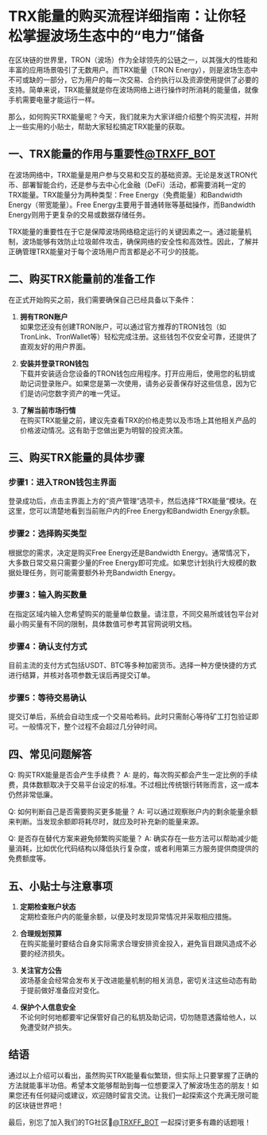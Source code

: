 # TRX能量的购买流程详细指南：让你轻松掌握波场生态中的“电力”储备

在区块链的世界里，TRON（波场）作为全球领先的公链之一，以其强大的性能和丰富的应用场景吸引了无数用户。而TRX能量（TRON Energy），则是波场生态中不可或缺的一部分，它为用户的每一次交易、合约执行以及资源使用提供了必要的支持。简单来说，TRX能量就是你在波场网络上进行操作时所消耗的能量值，就像手机需要电量才能运行一样。

那么，如何购买TRX能量呢？今天，我们就来为大家详细介绍整个购买流程，并附上一些实用的小贴士，帮助大家轻松搞定TRX能量的获取。

## 一、TRX能量的作用与重要性[@TRXFF_BOT](https://t.me/TRXFF_BOT)

在波场网络中，TRX能量是用户参与交易和交互的基础资源。无论是发送TRON代币、部署智能合约，还是参与去中心化金融（DeFi）活动，都需要消耗一定的TRX能量。TRX能量分为两种类型：Free Energy（免费能量）和Bandwidth Energy（带宽能量）。Free Energy主要用于普通转账等基础操作，而Bandwidth Energy则用于更复杂的交易或数据存储任务。

TRX能量的重要性在于它是保障波场网络稳定运行的关键因素之一。通过能量机制，波场能够有效防止垃圾邮件攻击，确保网络的安全性和高效性。因此，了解并正确管理TRX能量对于每个波场用户而言都是必不可少的技能。

## 二、购买TRX能量前的准备工作

在正式开始购买之前，我们需要确保自己已经具备以下条件：

1. **拥有TRON账户**  
   如果您还没有创建TRON账户，可以通过官方推荐的TRON钱包（如TronLink、TronWallet等）轻松完成注册。这些钱包不仅安全可靠，还提供了直观友好的用户界面。

2. **安装并登录TRON钱包**  
   下载并安装适合您设备的TRON钱包应用程序。打开应用后，使用您的私钥或助记词登录账户。如果您是第一次使用，请务必妥善保存好这些信息，因为它们是访问您数字资产的唯一凭证。

3. **了解当前市场行情**  
   在购买TRX能量之前，建议先查看TRX的价格走势以及市场上其他相关产品的价格波动情况。这有助于您做出更为明智的投资决策。

## 三、购买TRX能量的具体步骤

### 步骤1：进入TRON钱包主界面
登录成功后，点击主界面上方的“资产管理”选项卡，然后选择“TRX能量”模块。在这里，您可以清楚地看到当前账户内的Free Energy和Bandwidth Energy余额。

### 步骤2：选择购买类型
根据您的需求，决定是购买Free Energy还是Bandwidth Energy。通常情况下，大多数日常交易只需要少量的Free Energy即可完成。如果您计划执行大规模的数据处理任务，则可能需要额外补充Bandwidth Energy。

### 步骤3：输入购买数量
在指定区域内输入您希望购买的能量单位数量。请注意，不同交易所或钱包平台对最小购买量有不同的限制，具体数值可参考其官网说明文档。

### 步骤4：确认支付方式
目前主流的支付方式包括USDT、BTC等多种加密货币。选择一种方便快捷的方式进行结算，并核对各项参数无误后再提交订单。

### 步骤5：等待交易确认
提交订单后，系统会自动生成一个交易哈希码。此时只需耐心等待矿工打包验证即可。一般情况下，整个过程不会超过几分钟时间。

## 四、常见问题解答

Q: 购买TRX能量是否会产生手续费？
A: 是的，每次购买都会产生一定比例的手续费，具体数额取决于交易平台设定的标准。不过相比传统银行转账而言，这一成本仍然非常低廉。

Q: 如何判断自己是否需要购买更多能量？
A: 可以通过观察账户内的剩余能量余额来判断。当发现余额即将耗尽时，就应及时补充新的能量来源。

Q: 是否存在替代方案来避免频繁购买能量？
A: 确实存在一些方法可以帮助减少能量消耗，比如优化代码结构以降低执行复杂度，或者利用第三方服务提供商提供的免费额度等。

## 五、小贴士与注意事项

1. **定期检查账户状态**  
   定期检查账户内的能量余额，以便及时发现异常情况并采取相应措施。

2. **合理规划预算**  
   在购买能量时要结合自身实际需求合理安排资金投入，避免盲目跟风造成不必要的经济损失。

3. **关注官方公告**  
   波场基金会经常会发布关于改进能量机制的相关消息，密切关注这些动态有助于提前做好准备应对变化。

4. **保护个人信息安全**  
   不论何时何地都要牢记保管好自己的私钥及助记词，切勿随意透露给他人，以免遭受财产损失。

## 结语

通过以上介绍可以看出，虽然购买TRX能量看似繁琐，但实际上只要掌握了正确的方法就能事半功倍。希望本文能够帮助到每一位想要深入了解波场生态的朋友！如果您还有任何疑问或建议，欢迎随时留言交流。让我们一起探索这个充满无限可能的区块链世界吧！

最后，别忘了加入我们的TG社区💪[@TRXFF_BOT](https://t.me/TRXFF_BOT) 一起探讨更多有趣的话题哦！
